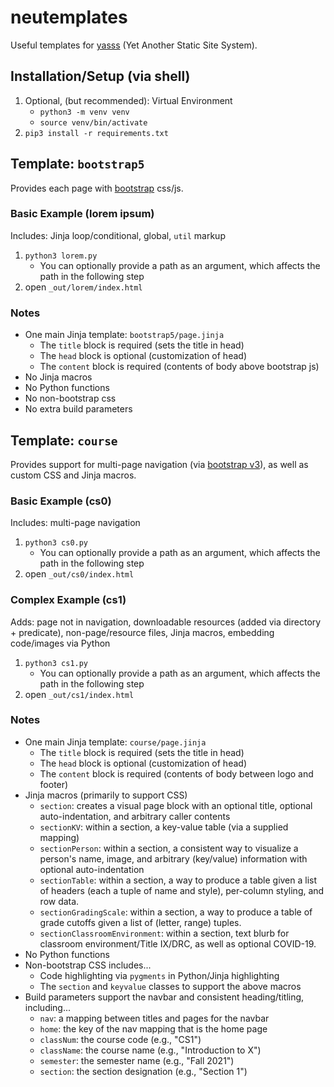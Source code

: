 # neutemplates

Useful templates for [yasss](https://github.com/natederbinsky/yasss) (Yet Another Static Site System).

## Installation/Setup (via shell)
1. Optional, (but recommended): Virtual Environment
   - `python3 -m venv venv`
   - `source venv/bin/activate`
2. `pip3 install -r requirements.txt`

## Template: `bootstrap5`
Provides each page with [bootstrap](https://getbootstrap.com) css/js.

### Basic Example (lorem ipsum)
Includes: Jinja loop/conditional, global, `util` markup
1. `python3 lorem.py`
   - You can optionally provide a path as an argument, which affects the path in the following step
2. open `_out/lorem/index.html`

### Notes
- One main Jinja template: `bootstrap5/page.jinja`
   - The `title` block is required (sets the title in head)
   - The `head` block is optional (customization of head)
   - The `content` block is required (contents of body above bootstrap js)
- No Jinja macros
- No Python functions
- No non-bootstrap css
- No extra build parameters

## Template: `course`
Provides support for multi-page navigation (via [bootstrap v3](https://getbootstrap.com/docs/3.4/)), as well as custom CSS and Jinja macros.

### Basic Example (cs0)
Includes: multi-page navigation
1. `python3 cs0.py`
   - You can optionally provide a path as an argument, which affects the path in the following step
2. open `_out/cs0/index.html`

### Complex Example (cs1)
Adds: page not in navigation, downloadable resources (added via directory + predicate), non-page/resource files, Jinja macros, embedding code/images via Python
1. `python3 cs1.py`
   - You can optionally provide a path as an argument, which affects the path in the following step
2. open `_out/cs1/index.html`

### Notes
- One main Jinja template: `course/page.jinja`
   - The `title` block is required (sets the title in head)
   - The `head` block is optional (customization of head)
   - The `content` block is required (contents of body between logo and footer)
- Jinja macros (primarily to support CSS)
   - `section`: creates a visual page block with an optional title, optional auto-indentation, and arbitrary caller contents
   - `sectionKV`: within a section, a key-value table (via a supplied mapping)
   - `sectionPerson`: within a section, a consistent way to visualize a person's name, image, and arbitrary (key/value) information with optional auto-indentation
   - `sectionTable`: within a section, a way to produce a table given a list of headers (each a tuple of name and style), per-column styling, and row data.
   - `sectionGradingScale`: within a section, a way to produce a table of grade cutoffs given a list of (letter, range) tuples.
   - `sectionClassroomEnvironment`: within a section, text blurb for classroom environment/Title IX/DRC, as well as optional COVID-19.
- No Python functions
- Non-bootstrap CSS includes...
   - Code highlighting via `pygments` in Python/Jinja highlighting
   - The `section` and `keyvalue` classes to support the above macros
- Build parameters support the navbar and consistent heading/titling, including...
   - `nav`: a mapping between titles and pages for the navbar
   - `home`: the key of the nav mapping that is the home page
   - `classNum`: the course code (e.g., "CS1")
   - `className`: the course name (e.g., "Introduction to X")
   - `semester`: the semester name (e.g., "Fall 2021")
   - `section`: the section designation (e.g., "Section 1")

